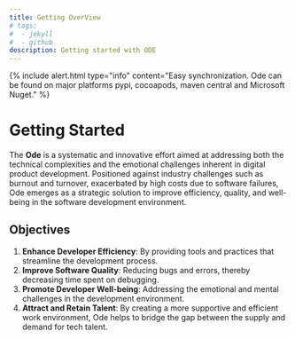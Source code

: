 ```yaml
---
title: Getting OverView
# tags: 
#  - jekyll
#  - github
description: Getting started with ODE
---
```


{% include alert.html type="info" content="Easy synchronization. Ode can be found on major platforms pypi, cocoapods, maven central and Microsoft Nuget." %}

# Getting Started

The **Ode** is a systematic and innovative effort aimed at addressing both the technical complexities and the emotional challenges inherent in digital product development. Positioned against industry challenges such as burnout and turnover, exacerbated by high costs due to software failures, Ode emerges as a strategic solution to improve efficiency, quality, and well-being in the software development environment.

## Objectives

1. **Enhance Developer Efficiency**: By providing tools and practices that streamline the development process.
2. **Improve Software Quality**: Reducing bugs and errors, thereby decreasing time spent on debugging.
3. **Promote Developer Well-being**: Addressing the emotional and mental challenges in the development environment.
4. **Attract and Retain Talent**: By creating a more supportive and efficient work environment, Ode helps to bridge the gap between the supply and demand for tech talent.